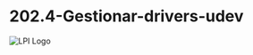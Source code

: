 # 202.4-Gestionar-drivers-udev
![LPI Logo](../../../wallpaper/et_linux.png "Buscando al hombre nuevo")

